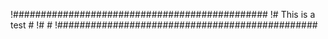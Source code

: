 !##############################################
!#  This is a test                            #
!#                                            #
!###############################################
